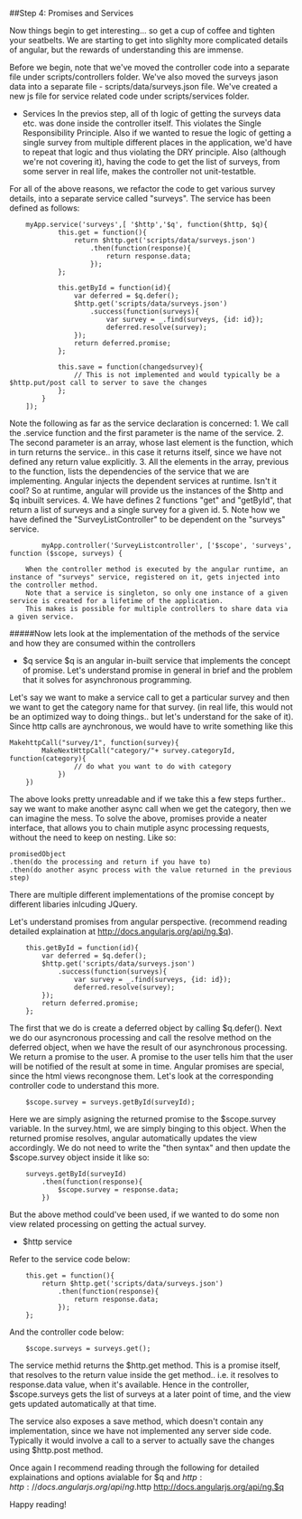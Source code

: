 ##Step 4: Promises and Services

Now things begin to get interesting... so get a cup of coffee and tighten your seatbelts. We are starting to get into slighlty more complicated details of angular, but the rewards of understanding this are immense.

Before we begin, note that we've moved the controller code into a separate file under scripts/controllers folder.
We've also moved the surveys jason data into a separate file - scripts/data/surveys.json file.
We've created a new js file for service related code under scripts/services folder.

* Services
In the previos step, all of th logic of getting the surveys data etc. was done inside the controller itself. This violates the Single Responsibility Principle. Also if we wanted to resue the logic of getting a single survey from multiple different places in the application, we'd have to repeat that logic and thus violating the DRY principle.
Also (although we're not covering it), having the code to get the list of surveys, from some server in real life, makes the controller not unit-testatble.

For all of the above reasons, we refactor the code to get various survey details, into a separate service called "surveys".
The service has been defined as follows:

		myApp.service('surveys',[ '$http','$q', function($http, $q){
				this.get = function(){
					return $http.get('scripts/data/surveys.json')
						.then(function(response){
							return response.data;
						});
				};

				this.getById = function(id){
					var deferred = $q.defer();
					$http.get('scripts/data/surveys.json')
						.success(function(surveys){
							var survey = _.find(surveys, {id: id});
							deferred.resolve(survey);
					});
					return deferred.promise;
				};

				this.save = function(changedsurvey){
					// This is not implemented and would typically be a $http.put/post call to server to save the changes
				};
			}
		]);

Note the following as far as the service declaration is concerned:
	1. We call the .service function and the first parameter is the name of the service.
	2. The second parameter is an array, whose last element is the function, which in turn returns the service.. in 	this case it returns itself, since we have not defined any return value explicitly.
	3. All the elements in the array, previous to the function, lists the dependencies of the service that we are 		implementing. Angular injects the dependent services at runtime. Isn't it cool? So at runtime, angular will 	provide us the instances of the $http and $q inbuilt services.
	4. We have defines 2 functions "get" and "getById", that return a list of surveys and a single survey for a given 	id.
	5. Note how we have defined the "SurveyListController" to be dependent on the "surveys" service.

			myApp.controller('SurveyListcontroller', ['$scope', 'surveys', function ($scope, surveys) {

		When the controller method is executed by the angular runtime, an instance of "surveys" service, registered on it, gets injected into the controller method.
		Note that a service is singleton, so only one instance of a given service is created for a lifetime of the application.
		This makes is possible for multiple controllers to share data via a given service.

#####Now lets look at the implementation of the methods of the service and how they are consumed within the controllers

*	$q service
$q is an angular in-built service that implements the concept of promise. Let's understand promise in general in brief and the problem that it solves for asynchronous programming.

Let's say we want to make a service call to get a particular survey and then we want to get the category name for that survey. (in real life, this would not be an optimized way to doing things.. but let's understand for the sake of it).
Since http calls are aynchronous, we would have to write something like this

	MakehttpCall("survey/1", function(survey){
			MakeNextHttpCall("category/"+ survey.categoryId, function(category){
					// do what you want to do with category
				})
		})

The above looks pretty unreadable and if we take this a few steps further.. say we want to make another async call when we get the category, then we can imagine the mess.
To solve the above, promises provide a neater interface, that allows you to chain mutiple async processing requests, without the need to keep on nesting. Like so:

	promisedObject
	.then(do the processing and return if you have to)
	.then(do another async process with the value returned in the previous step)

There are multiple different implementations of the promise concept by different libaries inlcuding JQuery.

Let's understand promises from angular perspective. (recommend reading detailed explaination at http://docs.angularjs.org/api/ng.$q).

		this.getById = function(id){
			var deferred = $q.defer();
			$http.get('scripts/data/surveys.json')
				.success(function(surveys){
					var survey = _.find(surveys, {id: id});
					deferred.resolve(survey);
			});
			return deferred.promise;
		};

The first that we do is create a deferred object by calling $q.defer().
Next we do our asyncronous processing and call the resolve method on the deferred object, when we have the result of our asynchronous processing.
We return a promise to the user. A promise to the user tells him that the user will be notified of the result at some in time.
Angular promises are special, since the html views recongnose them. Let's look at the corresponding controller code to understand this more.

		$scope.survey = surveys.getById(surveyId);

Here we are simply asigning the returned promise to the $scope.survey variable. In the survey.html, we are simply binging to this object. When the returned promise resolves, angular automatically updates the view accordingly. We do not need to write the "then syntax" and then update the $scope.survey object inside it like so:

		surveys.getById(surveyId)
			.then(function(response){
				$scope.survey = response.data;
			})

But the above method could've been used, if we wanted to do some non view related processing on getting the actual survey.

* $http service

Refer to the service code below:

		this.get = function(){
			return $http.get('scripts/data/surveys.json')
				.then(function(response){
					return response.data;
				});
		};


And the controller code below:

		$scope.surveys = surveys.get();

The service methid returns the $http.get method. This is a promise itself, that resolves to the return value inside the get method.. i.e. it resolves to response.data value, when it's available.
Hence in the controller, $scope.surveys gets the list of surveys at a later point of time, and the view gets updated automatically at that time.

The service also exposes a save method, which doesn't contain any implementation, since we have not implemented any server side code. Typically it would involve a call to a server  to actually save the changes using $http.post method.

Once again I recommend reading through the following for detailed explainations and options avialable for $q and $http:
http://docs.angularjs.org/api/ng.$http
http://docs.angularjs.org/api/ng.$q

Happy reading!